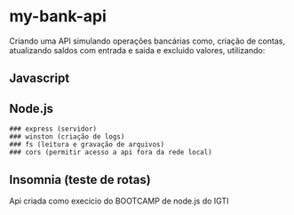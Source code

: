 # my-bank-api
Criando uma API simulando operações bancárias como, criação de contas, atualizando saldos com entrada e saida e excluido valores, utilizando:

## Javascript
## Node.js
    ### express (servidor)
    ### winston (criação de logs)
    ### fs (leitura e gravação de arquivos)
    ### cors (permitir acesso a api fora da rede local)
## Insomnia (teste de rotas)

Api criada como execicio do BOOTCAMP de node.js do IGTI
    